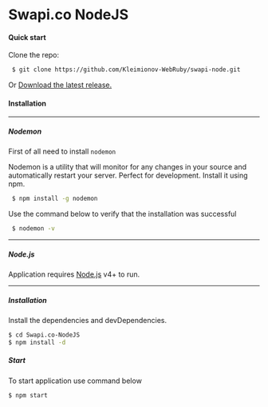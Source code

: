 # Swapi.co NodeJS


#### Quick start

Clone the repo:

```sh
 $ git clone https://github.com/Kleimionov-WebRuby/swapi-node.git
```

Or [Download the latest release.](https://github.com/Kleimionov-WebRuby/swapi-node/archive/master.zip)

#### Installation

---

##### Nodemon

First of all need to install `nodemon`

Nodemon is a utility that will monitor for any changes in your source and automatically restart your server. Perfect for development. Install it using npm.

```sh
 $ npm install -g nodemon
```

Use the command below to verify that the installation was successful

```sh
 $ nodemon -v
```

---

##### Node.js

Application requires [Node.js](https://nodejs.org/) v4+ to run.

---

##### Installation 

Install the dependencies and devDependencies.

```sh
$ cd Swapi.co-NodeJS
$ npm install -d
```

##### Start 

To start application use command below

```sh
$ npm start
```